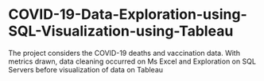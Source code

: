 # COVID-19-Data-Exploration-using-SQL-Visualization-using-Tableau
The project considers the COVID-19 deaths and vaccination data. With metrics drawn, data cleaning occurred on Ms Excel and Exploration on SQL Servers before visualization of data on Tableau

